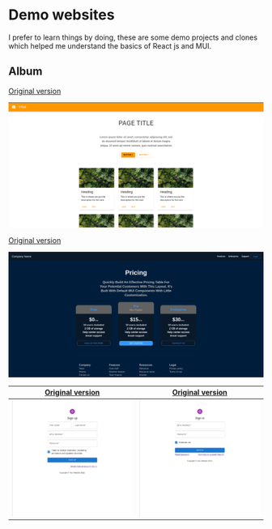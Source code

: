 # Demo websites
I prefer to learn things by doing, these are some demo projects and clones which helped me understand the basics of React js and MUI.
<br/>



## Album
<a href="https://mui.com/material-ui/getting-started/templates/album/">Original version</a>

<img src="../Img/album_demo_1.png" width="800">

<br/>

<a href="https://mui.com/material-ui/getting-started/templates/pricing/">Original version</a>

<img src="../Img/pricing_demo_1.png" width="800">


|<a href="https://mui.com/material-ui/getting-started/templates/sign-up/">Original version</a>|<a href="https://mui.com/material-ui/getting-started/templates/sign-up/">Original version</a>|
|----|----|
|<img src="../Img/signuplogin_demo_1.png" width="400">|<img src="../Img/signuplogin_demo_2.png" width="400">|